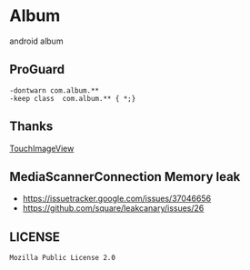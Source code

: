 # Album
android album




## ProGuard

    -dontwarn com.album.**
    -keep class  com.album.** { *;}
    
 
## Thanks

[TouchImageView](https://github.com/MikeOrtiz/TouchImageView)
    
    
## MediaScannerConnection Memory leak

 * https://issuetracker.google.com/issues/37046656
 * https://github.com/square/leakcanary/issues/26


## LICENSE

    Mozilla Public License 2.0
